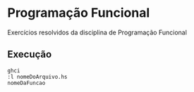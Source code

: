# Programação Funcional
Exercícios resolvidos da disciplina de Programação Funcional

## Execução
```ghci
ghci
:l nomeDoArquivo.hs
nomeDaFuncao
```
